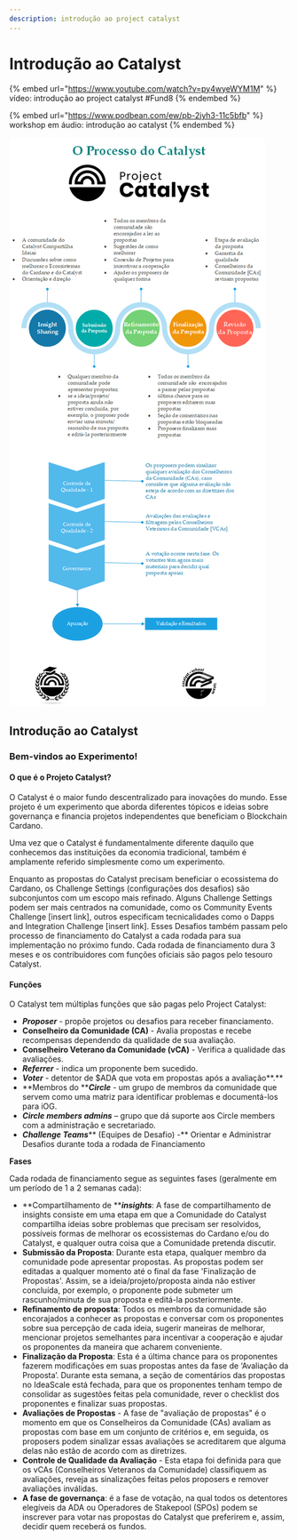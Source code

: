 ```yaml
---
description: introdução ao project catalyst
---
```


# Introdução ao Catalyst

{% embed url="https://www.youtube.com/watch?v=py4wyeWYM1M" %}
vídeo: introdução ao project catalyst #Fund8
{% endembed %}

{% embed url="https://www.podbean.com/ew/pb-2jyh3-11c5bfb" %}
workshop em áudio: introdução ao catalyst
{% endembed %}

![o processo do project catalyst](../../.gitbook/assets/the-catalyst-process-port.png)



## Introdução ao Catalyst&#x20;

### Bem-vindos ao Experimento!&#x20;

#### O que é o Projeto Catalyst?&#x20;

O Catalyst é o maior fundo descentralizado para inovações do mundo. Esse projeto é um experimento que aborda diferentes tópicos e ideias sobre governança e financia projetos independentes que beneficiam o Blockchain Cardano.

Uma vez que o Catalyst é fundamentalmente diferente daquilo que conhecemos das instituições da economia tradicional, também é amplamente referido simplesmente como um experimento.

Enquanto as propostas do Catalyst precisam beneficiar o ecossistema do Cardano, os Challenge Settings (configurações dos desafios) são subconjuntos com um escopo mais refinado. Alguns Challenge Settings podem ser mais centrados na comunidade, como os Community Events Challenge \[insert link], outros especificam tecnicalidades como o Dapps and Integration Challenge \[insert link]. Esses Desafios também passam pelo processo de financiamento do Catalyst a cada rodada para sua implementação no próximo fundo. Cada rodada de financiamento dura 3 meses e os contribuidores com funções oficiais são pagos pelo tesouro Catalyst.

#### Funções

O Catalyst tem múltiplas funções que são pagas pelo Project Catalyst:

* _**Proposer**_ - propõe projetos ou desafios para receber financiamento.
* **Conselheiro da Comunidade (CA)** - Avalia propostas e recebe recompensas dependendo da qualidade de sua avaliação.
* **Conselheiro Veterano da Comunidade (vCA)** - Verifica a qualidade das avaliações.
* _**Referrer**_ - indica um proponente bem sucedido.
* _**Voter**_ - detentor de $ADA que vota em propostas após a avaliação**.**
* **Membros do **_**Circle**_ - um grupo de membros da comunidade que servem como uma matriz para identificar problemas e documentá-los para iOG.
* _**Circle members admins**_ – grupo que dá suporte aos Circle members com a administração e secretariado.
* _**Challenge Teams**_** (Equipes de Desafio) -** Orientar e Administrar Desafios durante toda a rodada de Financiamento

**Fases**

Cada rodada de financiamento segue as seguintes fases (geralmente em um período de 1 a 2 semanas cada):

* **Compartilhamento de **_**insights**_: A fase de compartilhamento de insights consiste em uma etapa em que a Comunidade do Catalyst compartilha ideias sobre problemas que precisam ser resolvidos, possíveis formas de melhorar os ecossistemas do Cardano e/ou do Catalyst, e qualquer outra coisa que a Comunidade pretenda discutir.
* **Submissão da Proposta**: Durante esta etapa, qualquer membro da comunidade pode apresentar propostas. As propostas podem ser editadas a qualquer momento até o final da fase 'Finalização de Propostas'. Assim, se a ideia/projeto/proposta ainda não estiver concluída, por exemplo, o proponente pode submeter um rascunho/minuta de sua proposta e editá-la posteriormente.
* **Refinamento de proposta**: Todos os membros da comunidade são encorajados a conhecer as propostas e conversar com os proponentes sobre sua percepção de cada ideia, sugerir maneiras de melhorar, mencionar projetos semelhantes para incentivar a cooperação e ajudar os proponentes da maneira que acharem conveniente.
* **Finalização da Proposta**: Esta é a última chance para os proponentes fazerem modificações em suas propostas antes da fase de ‘Avaliação da Proposta’. Durante esta semana, a seção de comentários das propostas no IdeaScale está fechada, para que os proponentes tenham tempo de consolidar as sugestões feitas pela comunidade, rever o checklist dos proponentes e finalizar suas propostas.
* **Avaliações de Propostas** - A fase de "avaliação de propostas" é o momento em que os Conselheiros da Comunidade (CAs) avaliam as propostas com base em um conjunto de critérios e, em seguida, os proposers podem sinalizar essas avaliações se acreditarem que alguma delas não estão de acordo com as diretrizes.
* **Controle de Qualidade da Avaliação** - Esta etapa foi definida para que os vCAs (Conselheiros Veteranos da Comunidade) classifiquem as avaliações, reveja as sinalizações feitas pelos proposers e remover avaliações inválidas.
* **A fase de governança**: é a fase de votação, na qual todos os detentores elegíveis da ADA ou Operadores de Stakepool (SPOs) podem se inscrever para votar nas propostas do Catalyst que preferirem e, assim, decidir quem receberá os fundos.
